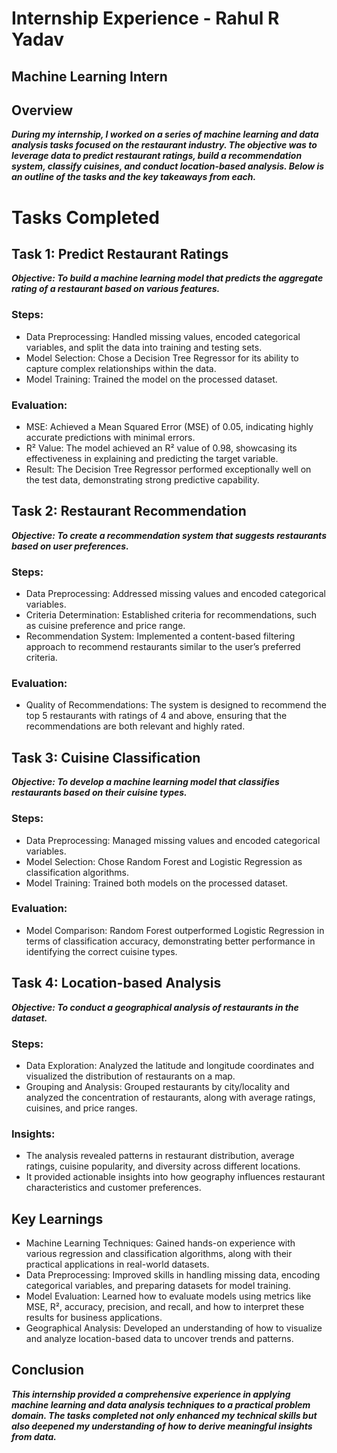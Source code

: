 # Internship Experience - Rahul R Yadav
## Machine Learning Intern

## Overview

***During my internship, I worked on a series of machine learning and data analysis tasks focused on the restaurant industry. The objective was to leverage data to predict restaurant ratings, build a recommendation system, classify cuisines, and conduct location-based analysis. Below is an outline of the tasks and the key takeaways from each.***

# Tasks Completed

## Task 1: Predict Restaurant Ratings
***Objective: To build a machine learning model that predicts the aggregate rating of a restaurant based on various features.***

### Steps:

- Data Preprocessing: Handled missing values, encoded categorical variables, and split the data into training and testing sets.
- Model Selection: Chose a Decision Tree Regressor for its ability to capture complex relationships within the data.
- Model Training: Trained the model on the processed dataset.

### Evaluation:
- MSE: Achieved a Mean Squared Error (MSE) of 0.05, indicating highly accurate predictions with minimal errors.
- R² Value: The model achieved an R² value of 0.98, showcasing its effectiveness in explaining and predicting the target variable.
- Result: The Decision Tree Regressor performed exceptionally well on the test data, demonstrating strong predictive capability.


## Task 2: Restaurant Recommendation
***Objective: To create a recommendation system that suggests restaurants based on user preferences.***

### Steps:

- Data Preprocessing: Addressed missing values and encoded categorical variables.
- Criteria Determination: Established criteria for recommendations, such as cuisine preference and price range.
- Recommendation System: Implemented a content-based filtering approach to recommend restaurants similar to the user’s preferred criteria.

### Evaluation:

- Quality of Recommendations: The system is designed to recommend the top 5 restaurants with ratings of 4 and above, ensuring that the recommendations are both relevant and highly rated.


## Task 3: Cuisine Classification
***Objective: To develop a machine learning model that classifies restaurants based on their cuisine types.***

### Steps:

- Data Preprocessing: Managed missing values and encoded categorical variables.
- Model Selection: Chose Random Forest and Logistic Regression as classification algorithms.
- Model Training: Trained both models on the processed dataset.

### Evaluation:
- Model Comparison: Random Forest outperformed Logistic Regression in terms of classification accuracy, demonstrating better performance in identifying the correct cuisine types.


## Task 4: Location-based Analysis
***Objective: To conduct a geographical analysis of restaurants in the dataset.***

### Steps:

- Data Exploration: Analyzed the latitude and longitude coordinates and visualized the distribution of restaurants on a map.
- Grouping and Analysis: Grouped restaurants by city/locality and analyzed the concentration of restaurants, along with average ratings, cuisines, and price ranges.

### Insights:

- The analysis revealed patterns in restaurant distribution, average ratings, cuisine popularity, and diversity across different locations.
- It provided actionable insights into how geography influences restaurant characteristics and customer preferences.

## Key Learnings

- Machine Learning Techniques: Gained hands-on experience with various regression and classification algorithms, along with their practical applications in real-world datasets.
- Data Preprocessing: Improved skills in handling missing data, encoding categorical variables, and preparing datasets for model training.
- Model Evaluation: Learned how to evaluate models using metrics like MSE, R², accuracy, precision, and recall, and how to interpret these results for business applications.
- Geographical Analysis: Developed an understanding of how to visualize and analyze location-based data to uncover trends and patterns.


## Conclusion
***This internship provided a comprehensive experience in applying machine learning and data analysis techniques to a practical problem domain. The tasks completed not only enhanced my technical skills but also deepened my understanding of how to derive meaningful insights from data.***
